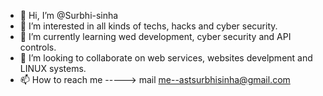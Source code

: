 - 👋 Hi, I’m @Surbhi-sinha
- 👀 I’m interested in all kinds of techs, hacks and cyber security.
- 🌱 I’m currently learning wed development, cyber security and API controls.
- 💞️ I’m looking to collaborate on web services, websites develpment and LINUX systems.
- 📫 How to reach me -----> mail me--astsurbhisinha@gmail.com

<!---
Surbhi-sinha/Surbhi-sinha is a ✨ special ✨ repository because its `README.md` (this file) appears on your GitHub profile.
You can click the Preview link to take a look at your changes.
--->
